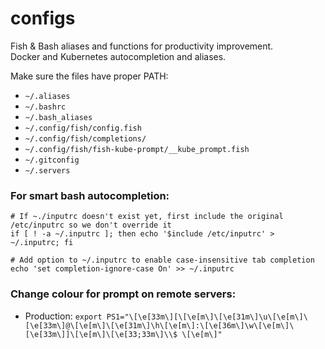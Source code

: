 # configs
Fish & Bash aliases and functions for productivity improvement.<br>
Docker and Kubernetes autocompletion and aliases.

Make sure the files have proper PATH:
* `~/.aliases`
* `~/.bashrc`
* `~/.bash_aliases`
* `~/.config/fish/config.fish`
* `~/.config/fish/completions/`
* `~/.config/fish/fish-kube-prompt/__kube_prompt.fish`
* `~/.gitconfig`
* `~/.servers`

### For smart bash autocompletion:
```
# If ~./inputrc doesn't exist yet, first include the original /etc/inputrc so we don't override it
if [ ! -a ~/.inputrc ]; then echo '$include /etc/inputrc' > ~/.inputrc; fi
```

```
# Add option to ~/.inputrc to enable case-insensitive tab completion
echo 'set completion-ignore-case On' >> ~/.inputrc
```


### Change colour for prompt on remote servers:
* Production: `export PS1="\[\e[33m\][\[\e[m\]\[\e[31m\]\u\[\e[m\]\[\e[33m\]@\[\e[m\]\[\e[31m\]\h\[\e[m\]:\[\e[36m\]\w\[\e[m\]\[\e[33m\]]\[\e[m\]\[\e[33;33m\]\\$ \[\e[m\]"`

